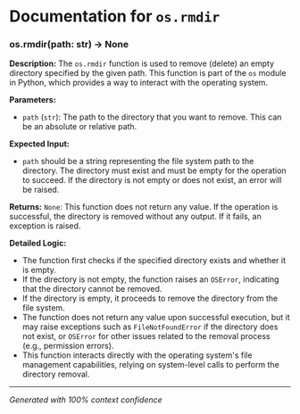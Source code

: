 # Documentation for `os.rmdir`

### os.rmdir(path: str) -> None

**Description:**
The `os.rmdir` function is used to remove (delete) an empty directory specified by the given path. This function is part of the `os` module in Python, which provides a way to interact with the operating system.

**Parameters:**
- `path` (`str`): The path to the directory that you want to remove. This can be an absolute or relative path.

**Expected Input:**
- `path` should be a string representing the file system path to the directory. The directory must exist and must be empty for the operation to succeed. If the directory is not empty or does not exist, an error will be raised.

**Returns:**
`None`: This function does not return any value. If the operation is successful, the directory is removed without any output. If it fails, an exception is raised.

**Detailed Logic:**
- The function first checks if the specified directory exists and whether it is empty. 
- If the directory is not empty, the function raises an `OSError`, indicating that the directory cannot be removed.
- If the directory is empty, it proceeds to remove the directory from the file system.
- The function does not return any value upon successful execution, but it may raise exceptions such as `FileNotFoundError` if the directory does not exist, or `OSError` for other issues related to the removal process (e.g., permission errors). 
- This function interacts directly with the operating system's file management capabilities, relying on system-level calls to perform the directory removal.

---
*Generated with 100% context confidence*
